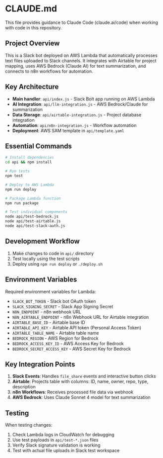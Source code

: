 # CLAUDE.md

This file provides guidance to Claude Code (claude.ai/code) when working with code in this repository.

## Project Overview

This is a Slack bot deployed on AWS Lambda that automatically processes text files uploaded to Slack channels. It integrates with Airtable for project mapping, uses AWS Bedrock (Claude AI) for text summarization, and connects to n8n workflows for automation.

## Key Architecture

- **Main handler**: `api/index.js` - Slack Bolt app running on AWS Lambda
- **AI Integration**: `api/llm-integration.js` - AWS Bedrock/Claude for summarization
- **Data Storage**: `api/airtable-integration.js` - Project database integration
- **Automation**: `api/n8n-integration.js` - Workflow automation
- **Deployment**: AWS SAM template in `api/template.yaml`

## Essential Commands

```bash
# Install dependencies
cd api && npm install

# Run tests
npm test

# Deploy to AWS Lambda
npm run deploy

# Package Lambda function
npm run package

# Test individual components
node api/test-bedrock.js
node api/test-airtable.js
node api/test-slack-auth.js
```

## Development Workflow

1. Make changes to code in `api/` directory
2. Test locally using the test scripts
3. Deploy using `npm run deploy` or `./deploy.sh`

## Environment Variables

Required environment variables for Lambda:
- `SLACK_BOT_TOKEN` - Slack bot OAuth token
- `SLACK_SIGNING_SECRET` - Slack App Signing Secret
- `N8N_ENDPOINT` - n8n webhook URL
- `N8N_AIRTABLE_ENDPOINT` - n8n Webhook URL for Airtable integration
- `AIRTABLE_BASE_ID` - Airtable base ID
- `AIRTABLE_API_KEY` - Airtable API token (Personal Access Token)
- `AIRTABLE_TABLE_NAME` - Airtable table name
- `BEDROCK_REGION` - AWS Region for Bedrock
- `BEDROCK_ACCESS_KEY_ID` - AWS Access Key for Bedrock
- `BEDROCK_SECRET_ACCESS_KEY` - AWS Secret Key for Bedrock

## Key Integration Points

1. **Slack Events**: Handles `file_share` events and interactive button clicks
2. **Airtable**: Projects table with columns: ID, name, owner, repo, type, description
3. **n8n Workflows**: Receives processed file data via webhook
4. **AWS Bedrock**: Uses Claude Sonnet 4 model for text summarization

## Testing

When testing changes:
1. Check Lambda logs in CloudWatch for debugging
2. Use test payloads in `api/test-*.json` files
3. Verify Slack signature validation is working
4. Test with actual file uploads in Slack test workspace